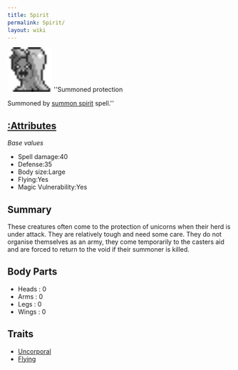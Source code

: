 ```yaml
---
title: Spirit
permalink: Spirit/
layout: wiki
---
```


<img src="spirit.png" title="fig:spirit.png" alt="spirit.png" width="100" />
''Summoned protection

Summoned by [summon spirit](:Spells#Summon_Spirit "wikilink") spell.''

[:Attributes](:Attributes "wikilink")
-------------------------------------

*Base values*

-   Spell damage:40
-   Defense:35
-   Body size:Large
-   Flying:Yes
-   Magic Vulnerability:Yes

Summary
-------

These creatures often come to the protection of unicorns when their herd
is under attack. They are relatively tough and need some care. They do
not organise themselves as an army, they come temporarily to the casters
aid and are forced to return to the void if their summoner is killed.

Body Parts
----------

-   Heads : 0
-   Arms : 0
-   Legs : 0
-   Wings : 0

Traits
------

-   [Uncorporal](:Traits#Uncorporal "wikilink")
-   [Flying](:Traits#Flying "wikilink")

